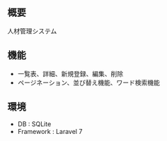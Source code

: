 ## 概要

人材管理システム

## 機能

-   一覧表、詳細、新規登録、編集、削除
-   ページネーション、並び替え機能、ワード検索機能

## 環境

-   DB : SQLite
-   Framework : Laravel 7
